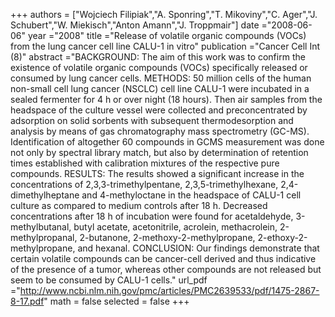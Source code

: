 
+++
authors = ["Wojciech Filipiak","A. Sponring","T. Mikoviny","C. Ager","J. Schubert","W. Miekisch","Anton Amann","J. Troppmair"]
date ="2008-06-06"
year ="2008"
title ="Release of volatile organic compounds (VOCs) from the lung cancer cell line CALU-1 in vitro"
publication ="Cancer Cell Int (8)"
abstract ="BACKGROUND: The aim of this work was to confirm the existence of volatile organic compounds (VOCs) specifically released or consumed by lung cancer cells. METHODS: 50 million cells of the human non-small cell lung cancer (NSCLC) cell line CALU-1 were incubated in a sealed fermenter for 4 h or over night (18 hours). Then air samples from the headspace of the culture vessel were collected and preconcentrated by adsorption on solid sorbents with subsequent thermodesorption and analysis by means of gas chromatography mass spectrometry (GC-MS). Identification of altogether 60 compounds in GCMS measurement was done not only by spectral library match, but also by determination of retention times established with calibration mixtures of the respective pure compounds. RESULTS: The results showed a significant increase in the concentrations of 2,3,3-trimethylpentane, 2,3,5-trimethylhexane, 2,4-dimethylheptane and 4-methyloctane in the headspace of CALU-1 cell culture as compared to medium controls after 18 h. Decreased concentrations after 18 h of incubation were found for acetaldehyde, 3-methylbutanal, butyl acetate, acetonitrile, acrolein, methacrolein, 2-methylpropanal, 2-butanone, 2-methoxy-2-methylpropane, 2-ethoxy-2-methylpropane, and hexanal. CONCLUSION: Our findings demonstrate that certain volatile compounds can be cancer-cell derived and thus indicative of the presence of a tumor, whereas other compounds are not released but seem to be consumed by CALU-1 cells."
url_pdf ="http://www.ncbi.nlm.nih.gov/pmc/articles/PMC2639533/pdf/1475-2867-8-17.pdf"
math = false
selected = false
+++
